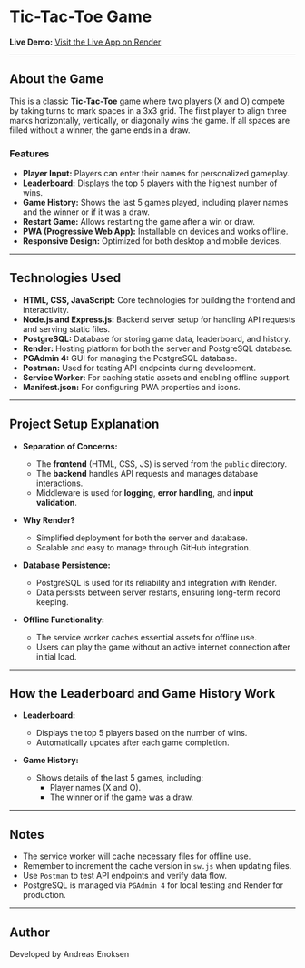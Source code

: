 # Tic-Tac-Toe Game

**Live Demo:** [Visit the Live App on Render](https://demo25-main.onrender.com)

---

## About the Game

This is a classic **Tic-Tac-Toe** game where two players (X and O) compete by taking turns to mark spaces in a 3x3 grid. The first player to align three marks horizontally, vertically, or diagonally wins the game. If all spaces are filled without a winner, the game ends in a draw.

### Features
- **Player Input:** Players can enter their names for personalized gameplay.
- **Leaderboard:** Displays the top 5 players with the highest number of wins.
- **Game History:** Shows the last 5 games played, including player names and the winner or if it was a draw.
- **Restart Game:** Allows restarting the game after a win or draw.
- **PWA (Progressive Web App):** Installable on devices and works offline.
- **Responsive Design:** Optimized for both desktop and mobile devices.

---

## Technologies Used

- **HTML, CSS, JavaScript:** Core technologies for building the frontend and interactivity.
- **Node.js and Express.js:** Backend server setup for handling API requests and serving static files.
- **PostgreSQL:** Database for storing game data, leaderboard, and history.
- **Render:** Hosting platform for both the server and PostgreSQL database.
- **PGAdmin 4:** GUI for managing the PostgreSQL database.
- **Postman:** Used for testing API endpoints during development.
- **Service Worker:** For caching static assets and enabling offline support.
- **Manifest.json:** For configuring PWA properties and icons.

---

## Project Setup Explanation

- **Separation of Concerns:**
  - The **frontend** (HTML, CSS, JS) is served from the `public` directory.
  - The **backend** handles API requests and manages database interactions.
  - Middleware is used for **logging**, **error handling**, and **input validation**.

- **Why Render?**
  - Simplified deployment for both the server and database.
  - Scalable and easy to manage through GitHub integration.

- **Database Persistence:**
  - PostgreSQL is used for its reliability and integration with Render.
  - Data persists between server restarts, ensuring long-term record keeping.

- **Offline Functionality:**
  - The service worker caches essential assets for offline use.
  - Users can play the game without an active internet connection after initial load.

---

## How the Leaderboard and Game History Work

- **Leaderboard:**
  - Displays the top 5 players based on the number of wins.
  - Automatically updates after each game completion.

- **Game History:**
  - Shows details of the last 5 games, including:
    - Player names (X and O).
    - The winner or if the game was a draw.

---

## Notes

- The service worker will cache necessary files for offline use.
- Remember to increment the cache version in `sw.js` when updating files.
- Use `Postman` to test API endpoints and verify data flow.
- PostgreSQL is managed via `PGAdmin 4` for local testing and Render for production.

---

## Author
Developed by Andreas Enoksen

